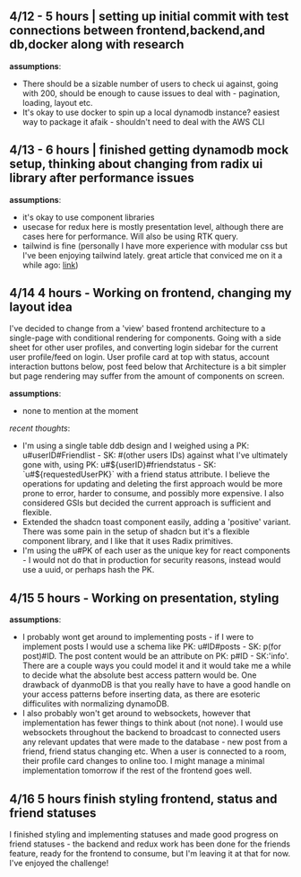 ## 4/12 - 5 hours | setting up initial commit with test connections between frontend,backend,and db,docker along with research

**assumptions**:

- There should be a sizable number of users to check ui against, going with 200, should be enough to cause issues to deal with - pagination, loading, layout etc.
- It's okay to use docker to spin up a local dynamodb instance? easiest way to package it afaik - shouldn't need to deal with the AWS CLI

## 4/13 - 6 hours | finished getting dynamodb mock setup, thinking about changing from radix ui library after performance issues

**assumptions**:

- it's okay to use component libraries
- usecase for redux here is mostly presentation level, although there are cases here for performance. Will also be using RTK query.
- tailwind is fine (personally I have more experience with modular css but I've been enjoying tailwind lately. great article that conviced me on it a while ago: [link](https://adamwathan.me/css-utility-classes-and-separation-of-concerns/))

## 4/14 4 hours - Working on frontend, changing my layout idea

I've decided to change from a 'view' based frontend architecture to a single-page with conditional rendering for components.
Going with a side sheet for other user profiles, and converting login sidebar for the current user profile/feed on login.
User profile card at top with status, account interaction buttons below, post feed below that
Architecture is a bit simpler but page rendering may suffer from the amount of components on screen.

**assumptions**:

- none to mention at the moment

_recent thoughts_:

- I'm using a single table ddb design and I weighed using a PK: u#userID#Friendlist - SK: #(other users IDs) against what I've ultimately gone with, using PK: u#${userID}#friendstatus - SK: `u#${requestedUserPK}` with a friend status attribute. I believe the operations for updating and deleting the first approach would be more prone to error, harder to consume, and possibly more expensive. I also considered GSIs but decided the current approach is sufficient and flexible.
- Extended the shadcn toast component easily, adding a 'positive' variant. There was some pain in the setup of shadcn but it's a flexible component library, and I like that it uses Radix primitives.
- I'm using the u#PK of each user as the unique key for react components - I would not do that in production for security reasons, instead would use a uuid, or perhaps hash the PK.

## 4/15 5 hours - Working on presentation, styling

**assumptions**:

- I probably wont get around to implementing posts - if I were to implement posts I would use a schema like PK: u#ID#posts - SK: p(for post)#ID. The post content would be an attribute on PK: p#ID - SK:'info'. There are a couple ways you could model it and it would take me a while to decide what the absolute best access pattern would be. One drawback of dyanmoDB is that you really have to have a good handle on your access patterns before inserting data, as there are esoteric difficulites with normalizing dynamoDB.
- I also probably won't get around to websockets, however that implementation has fewer things to think about (not none). I would use websockets throughout the backend to broadcast to connected users any relevant updates that were made to the database - new post from a friend, friend status changing etc. When a user is connected to a room, their profile card changes to online too. I might manage a minimal implementation tomorrow if the rest of the frontend goes well.

## 4/16 5 hours finish styling frontend, status and friend statuses

I finished styling and implementing statuses and made good progress on friend statuses - the backend and redux work has been done for the friends feature, ready for the frontend to consume, but I'm leaving it at that for now. I've enjoyed the challenge! 
